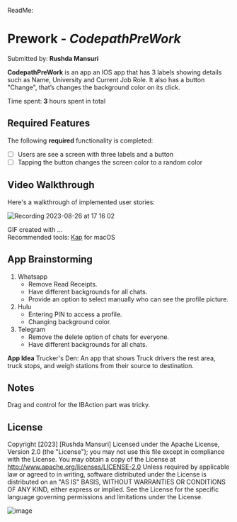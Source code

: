 ReadMe:
# Prework - *CodepathPreWork*

Submitted by: **Rushda Mansuri**

**CodepathPreWork** is an app an IOS app that has 3 labels showing details such as Name, University and Current Job Role. It also has a button "Change", that’s changes the background color on its click.

Time spent: **3** hours spent in total

## Required Features
The following **required** functionality is completed:
- [ ] Users are see a screen with three labels and a button
- [ ] Tapping the button changes the screen color to a random color
 
## Video Walkthrough
Here's a walkthrough of implemented user stories:

![Recording 2023-08-26 at 17 16 02](https://github.com/RushdaMansuri/CodePath-Prework/assets/101844644/2a8fdef3-a0d0-4830-8621-c78793ba9569)

GIF created with ...  
Recommended tools:
[Kap](https://getkap.co/) for macOS

## App Brainstorming 
1. Whatsapp
   * Remove Read Receipts.
   * Have different backgrounds for all chats.
   * Provide an option to select manually who can see the profile picture.
2. Hulu
   * Entering PIN to access a profile.
   * Changing background color.
3. Telegram
   * Remove the delete option of chats for everyone.
   * Have different backgrounds for all chats.

**App Idea** 
Trucker's Den: An app that shows Truck drivers the rest area, truck stops, and weigh stations from their source to destination.

## Notes
Drag and control for the IBAction part was tricky.

## License
Copyright [2023] [Rushda Mansuri]
Licensed under the Apache License, Version 2.0 (the "License");
    you may not use this file except in compliance with the License.
    You may obtain a copy of the License at
http://www.apache.org/licenses/LICENSE-2.0
Unless required by applicable law or agreed to in writing, software
    distributed under the License is distributed on an "AS IS" BASIS,
    WITHOUT WARRANTIES OR CONDITIONS OF ANY KIND, either express or implied.
    See the License for the specific language governing permissions and
    limitations under the License.

![image](https://github.com/RushdaMansuri/CodePath-Prework/assets/101844644/65e521f2-4edf-486e-bbea-bafdeaff36ff)
